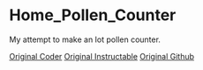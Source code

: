 # Home_Pollen_Counter

My attempt to make an Iot pollen counter.

[Original Coder](https://github.com/Mjrovai)
[Original Instructable](https://www.instructables.com/A-Low-cost-IoT-Air-Quality-Monitor-Based-on-Raspbe/)
[Original Github](https://github.com/Mjrovai/Python4DS/tree/master/RPi_Air_Quality_Sensor)
